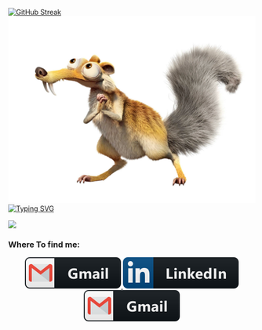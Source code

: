 [![GitHub Streak](https://streak-stats.demolab.com?user=190ibrahim)](https://git.io/streak-stats)
<img src="iceage.png"/>
<a href="https://git.io/typing-svg"><img src="https://readme-typing-svg.demolab.com?font=Fira+Code&pause=1000&width=435&lines=%F0%9F%91%8B+Hello+World%2C+I'm+Ibrahim!;A+Fullstack+web+developer" alt="Typing SVG" /></a>

<a href="https://github.com/anuraghazra/github-readme-stats">
  <img align="center" src="https://github-readme-stats.vercel.app/api/top-langs/?username=190ibrahim&langs_count=8)](https://github.com/anuraghazra/github-readme-stats" />
</a>

### Where To find me:
<p align="center">
 <a href="mailto:190ibrahimahmed@gmail.com">
     <img src="gmail.svg" />
 </a>
  <a href="https://www.linkedin.com/in/ibrahim-ibrahim-937a7823a/">
     <img src="linkedin.svg" />
 </a>
  <a href="mailto:190ibrahimahmed@gmail.com">
     <img src="gmail.svg" />
 </a>
</p>
<!--
**190ibrahim/190ibrahim** is a ✨ _special_ ✨ repository because its `README.md` (this file) appears on your GitHub profile.

Here are some ideas to get you started:

- 🔭 I’m currently working on ...
- 🌱 I’m currently learning ...
- 👯 I’m looking to collaborate on ...
- 🤔 I’m looking for help with ...
- 💬 Ask me about ...
- 📫 How to reach me: ...
- 😄 Pronouns: ...
- ⚡ Fun fact: ...
-->
